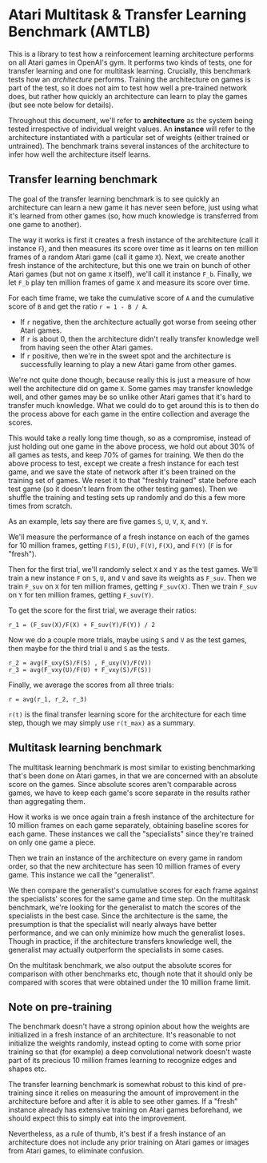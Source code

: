 # Atari Multitask & Transfer Learning Benchmark (AMTLB)

This is a library to test how a reinforcement learning architecture
performs on all Atari games in OpenAI's gym. It performs two kinds of
tests, one for transfer learning and one for multitask
learning. Crucially, this benchmark tests how an *architecture*
performs. Training the architecture on games is part of the test, so
it does not aim to test how well a pre-trained network does, but
rather how quickly an architecture can learn to play the games (but
see note below for details).

Throughout this document, we'll refer to **architecture** as the
system being tested irrespective of individual weight values. An
**instance** will refer to the architecture instantiated with a
particular set of weights (either trained or untrained). The benchmark
trains several instances of the architecture to infer how well the
architecture itself learns.

## Transfer learning benchmark

The goal of the transfer learning benchmark is to see quickly an
architecture can learn a new game it has never seen before, just using
what it's learned from other games (so, how much knowledge is
transferred from one game to another).

The way it works is first it creates a fresh instance of the
architecture (call it instance `F`), and then measures its score over
time as it learns on ten million frames of a random Atari game (call
it game `X`). Next, we create another fresh instance of the
architecture, but this one we train on bunch of other Atari games (but
not on game `X` itself), we'll call it instance `F_b`. Finally, we let
`F_b` play ten million frames of game `X` and measure its score over
time.

For each time frame, we take the cumulative score of `A` and the
cumulative score of `B` and get the ratio `r = 1 - B / A`.

 * If `r` negative, then the architecture actually got worse from seeing other Atari games.
 * If `r` is about 0, then the architecture didn't really transfer knowledge well from having seen the other Atari games.
 * If `r` positive, then we're in the sweet spot and the architecture is successfully learning to play a new Atari game from other games.

We're not quite done though, because really this is just a measure of
how well the architecture did on game `X`. Some games may transfer
knowledge well, and other games may be so unlike other Atari games
that it's hard to transfer much knowledge. What we could do to get
around this is to then do the process above for each game in the
entire collection and average the scores.

This would take a really long time though, so as a compromise, instead
of just holding out one game in the above process, we hold out about
30% of all games as tests, and keep 70% of games for training. We then
do the above process to test, except we create a fresh instance for
each test game, and we save the state of network after it's been
trained on the training set of games. We reset it to that "freshly
trained" state before each test game (so it doesn't learn from the
other testing games). Then we shuffle the training and testing sets up
randomly and do this a few more times from scratch.

As an example, lets say there are five games `S`, `U`, `V`, `X`, and `Y`.

We'll measure the performance of a fresh instance on each of the games
for 10 million frames, getting `F(S)`, `F(U)`, `F(V)`, `F(X)`, and `F(Y)`
(`F` is for "fresh").

Then for the first trial, we'll randomly select `X` and `Y` as the test games.
We'll train a new instance `F` on `S`, `U`, and `V` and save its weights as `F_suv`.
Then we train `F_suv` on `X` for ten million frames, getting `F_suv(X)`.
Then we train `F_suv` on `Y` for ten million frames, getting `F_suv(Y)`.

To get the score for the first trial, we average their ratios:

    r_1 = (F_suv(X)/F(X) + F_suv(Y)/F(Y)) / 2

Now we do a couple more trials, maybe using `S` and `V` as the test
games, then maybe for the third trial `U` and `S` as the tests.

    r_2 = avg(F_uxy(S)/F(S) , F_uxy(V)/F(V))
    r_3 = avg(F_vxy(U)/F(U) + F_vxy(S)/F(S))

Finally, we average the scores from all three trials:

    r = avg(r_1, r_2, r_3)

`r(t)` is the final transfer learning score for the architecture
for each time step, though we may simply use  `r(t_max)` as a summary.

## Multitask learning benchmark

The multitask learning benchmark is most similar to existing
benchmarking that's been done on Atari games, in that we are concerned
with an absolute score on the games. Since absolute scores aren't
comparable across games, we have to keep each game's score separate in
the results rather than aggregating them.

How it works is we once again train a fresh instance of the
architecture for 10 million frames on each game separately, obtaining
baseline scores for each game. These instances we call the
"specialists" since they're trained on only one game a piece.

Then we train an instance of the architecture on every game in random
order, so that the new architecture has seen 10 million frames of
every game. This instance we call the "generalist".

We then compare the generalist's cumulative scores for each frame
against the specialists' scores for the same game and time step. On
the multitask benchmark, we're looking for the generalist to match the
scores of the specialists in the best case. Since the architecture is
the same, the presumption is that the specialist will nearly always
have better performance, and we can only minimize how much the
generalist loses. Though in practice, if the architecture transfers
knowledge well, the generalist may actually outperform the
specialists in some cases.

On the multitask benchmark, we also output the absolute scores for
comparison with other benchmarks etc, though note that it should only
be compared with scores that were obtained under the 10 million frame
limit.

## Note on pre-training

The benchmark doesn't have a strong opinion about how the weights are
initialized in a fresh instance of an architecture. It's reasonable to
not initialize the weights randomly, instead opting to come with some
prior training so that (for example) a deep convolutional network
doesn't waste part of its precious 10 million frames learning to
recognize edges and shapes etc.

The transfer learning benchmark is somewhat robust to this kind of
pre-training since it relies on measuring the amount of improvement in
the architecture before and after it is able to see other games. If a
"fresh" instance already has extensive training on Atari games
beforehand, we should expect this to simply eat into the improvement.

Nevertheless, as a rule of thumb, it's best if a fresh instance of an
architecture does not include any prior training on Atari games or
images from Atari games, to eliminate confusion.
